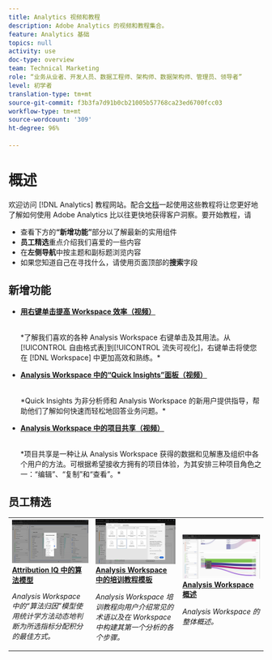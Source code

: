 ```yaml
---
title: Analytics 视频和教程
description: Adobe Analytics 的视频和教程集合。
feature: Analytics 基础
topics: null
activity: use
doc-type: overview
team: Technical Marketing
role: “业务从业者、开发人员、数据工程师、架构师、数据架构师、管理员、领导者”
level: 初学者
translation-type: tm+mt
source-git-commit: f3b3fa7d91b0cb21005b57768ca23ed6700fcc03
workflow-type: tm+mt
source-wordcount: '309'
ht-degree: 96%

---
```



# 概述

欢迎访问 [!DNL Analytics] 教程网站。配合[文档](https://docs.adobe.com/content/help/zh/analytics/landing/home.html)一起使用这些教程将让您更好地了解如何使用 Adobe Analytics 比以往更快地获得客户洞察。要开始教程，请
* 查看下方的&#x200B;**“新增功能”**&#x200B;部分以了解最新的实用组件
* **员工精选**&#x200B;重点介绍我们喜爱的一些内容
* 在&#x200B;**左侧导航**&#x200B;中按主题和副标题浏览内容
* 如果您知道自己在寻找什么，请使用页面顶部的&#x200B;**搜索**&#x200B;字段

## 新增功能

* **[用右键单击提高 Workspace 效率（视频）](analysis-workspace/navigating-workspace-projects/right-click-for-workspace-efficiency.md)**

   <br>
   *了解我们喜欢的各种 Analysis Workspace 右键单击及其用法。从[!UICONTROL 自由格式表]到[!UICONTROL 流失可视化]，右键单击将使您在 [!DNL Workspace] 中更加高效和熟练。*

* **[Analysis Workspace 中的“Quick Insights”面板（视频）](analysis-workspace/using-panels/quick-insights-panel-in-analysis-workspace.md)**

   <br>
   *Quick Insights 为非分析师和 Analysis Workspace 的新用户提供指导，帮助他们了解如何快速而轻松地回答业务问题。*

* **[Analysis Workspace 中的项目共享（视频）](analysis-workspace/curate-and-share-projects/project-sharing-in-analysis-workspace.md)**

   <br>
   *项目共享是一种让从 Analysis Workspace 获得的数据和见解惠及组织中各个用户的方法。可根据希望接收方拥有的项目体验，为其安排三种项目角色之一：“编辑”、“复制”和“查看”。*

## 员工精选

<table>
<tr>
  <td>
    <a href="analysis-workspace/attribution-iq/algorithmic-model-in-attribution-iq.md">
      <img alt="Attribution IQ 中的算法模型" src="assets/36205.jpg" />
    </a>
    <div>
      <a href="analysis-workspace/attribution-iq/algorithmic-model-in-attribution-iq.md">
    <strong>Attribution IQ 中的算法模型</strong>
    </a>
    </div>
    <p>
    <em>Analysis Workspace 中的“算法归因”模型使用统计学方法动态地判断为所选指标分配积分的最佳方式。</em>
    <p>
  </td>
   <td>
    <a href="analysis-workspace/navigating-workspace-projects/training-tutorial-template-in-analysis-workspace.md">
      <img alt="Analysis Workspace 中的培训教程模板" src="assets/33773.jpg" />
    </a>
    <div>
      <a href="analysis-workspace/navigating-workspace-projects/training-tutorial-template-in-analysis-workspace.md">
    <strong>Analysis Workspace 中的培训教程模板</strong>
    </a>
    </div>
    <p>
    <em>Analysis Workspace 培训教程向用户介绍常见的术语以及在 Workspace 中构建其第一个分析的各个步骤。</em>
    <p>
  </td>
  <td>
    <a href="analysis-workspace/analysis-workspace-basics/analysis-workspace-overview.md">
      <img alt="“Analysis Workspace 概述”视频的缩略图" src="assets/thumb_analysis-workspace-overview.png" />
    </a>
    <div>
      <a href="analysis-workspace/analysis-workspace-basics/analysis-workspace-overview.md">
    <strong>Analysis Workspace 概述</strong>
    </a>
    </div>
    <p>
    <em>Analysis Workspace 的整体概述。</em>
    <p>
  </td>
</tr>
</table>

